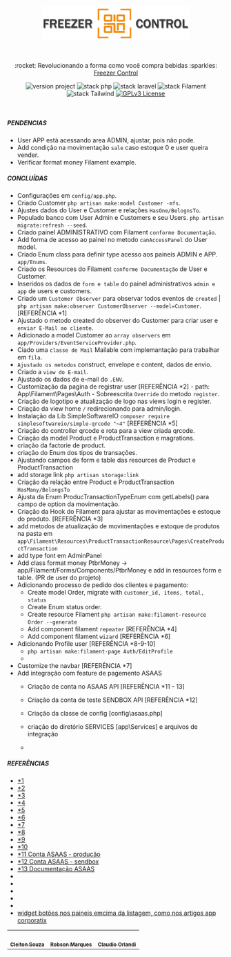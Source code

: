 <p align="center">
	<a href="#"  target="_blank" title="Sistema de gestão de freezers">
		<img src="/public/images/brands/logo-v-1024.png" alt="Sistema de gestão de freezers" width="340px">
	</a>
</p>

<br>

<p align="center">:rocket: Revolucionando a forma como você compra bebidas :sparkles: <a href="https://github.com/icarojobs/freezer-control">Freezer Control</a></p>

<p align="center">
	<img src="https://img.shields.io/badge/version project-1.0-brightgreen" alt="version project">
    <img src="https://img.shields.io/badge/Php-8.3.3-informational" alt="stack php">
    <img src="https://img.shields.io/badge/Laravel-10.46-informational&color=brightgreen" alt="stack laravel">
    <img src="https://img.shields.io/badge/Filament-3.2-informational" alt="stack Filament">
    <img src="https://img.shields.io/badge/TailwindCss-3.1-informational" alt="stack Tailwind">
	<a href="https://opensource.org/licenses/GPL-3.0">
		<img src="https://img.shields.io/badge/license-MIT-blue.svg" alt="GPLv3 License">
	</a>
</p>

<br>

##### PENDENCIAS
- User APP está acessando area ADMIN, ajustar, pois não pode.
- Add condição na movimentação `sale` caso estoque 0 e user queira vender.
- Verificar format money Filament example.

##### CONCLUÍDAS
- Configurações em `config/app.php`.
- Criado Customer `php artisan make:model Customer -mfs`.
- Ajustes dados do User e Customer e relações `HasOne/BelognsTo`.
- Populado banco com User Admin e Customers e seu Users. `php artisan migrate:refresh --seed`.
- Criado painel ADMINISTRATIVO com Filament `conforme Documentação`.
- Add forma de acesso ao painel no metodo `canAccessPanel` do User model.
- Criado Enum class para definir type acesso aos paineis ADMIN e APP. `app/Enums`.
- Criado os Resources do Filament `conforme Documentação` de User e Customer.
- Inseridos os dados de `form e table` do painel administrativos `admin e app` de users e customers.
- Criado um `Customer Observer` para observar todos eventos de `created` | `php artisan make:observer CustomerObserver --model=Customer`. [REFERÊNCIA *1]
- Ajustado o metodo created do observer do Customer para criar user e `enviar E-Mail ao cliente`.
- Adicionado a model Customer ao `array observers` em `app/Providers/EventServiceProvider.php`.
- Ciado uma `classe de Mail` Mailable com implemantação para trabalhar em `fila`.
- `Ajustado os metodos` construct, envelope e content, dados de envio.
- Criado a `view do E-mail`.
- Ajustado os dados de e-mail do `.ENV`.
- Customização da pagina de registrar user [REFERÊNCIA *2]
        - path: App\Filament\Pages\Auth
        - Sobreescrita `Override` do metodo `register`.
- Criação de logotipo e atualização de logo nas views login e register.
- Criação da view home `/` redirecionando para admin/login.
- Instalação da Lib SimpleSoftwareIO `composer require simplesoftwareio/simple-qrcode "~4"` [REFERÊNCIA *5]
- Criação do controller qrcode e rota para a view criada qrcode.
- Criação da model Product e ProductTransaction e magrations.
- criação da factorie de product.
- criação do Enum dos tipos de transações.
- Ajustando campos de form e table das resources de Product e ProductTransaction
- add storage link `php artisan storage:link`
- Criação da relação entre Product e ProductTransaction `HasMany/BelongsTo`
- Ajusta da Enum ProducTransactionTypeEnum com getLabels() para campo de option da movimentação.
- Criação da Hook do Filament para ajustar as movimentações e estoque do produto. [REFERÊNCIA *3]
- add metodos de atualização de movimentações e estoque de produtos na pasta em `app\Filament\Resources\ProductTransactionResource\Pages\CreateProductTransaction`
- add type font em AdminPanel
- Add class format money PtbrMoney -> app/Filament/Forms/Components/PtbrMoney e add in resources form e table. (PR de user do projeto)
- Adicionando processo de pedido dos clientes e pagamento:
    - Create model Order, migrate with `customer_id, items, total, status`
    - Create Enum status order.
    - Create resource Filament `php artisan make:filament-resource Order --generate`
    - Add component filament `repeater` [REFERÊNCIA *4]
    - Add component filament `wizard` [REFERÊNCIA *6]
- Adicionando Profile user [REFERÊNCIA *8-9-10]
    - `php artisan make:filament-page Auth/EditProfile`
    -
- Customize the navbar [REFERÊNCIA *7]
- Add integração com feature de pagemento ASAAS
    - Criação de conta no ASAAS API [REFERÊNCIA *11 - 13]
    - Criação da conta de teste SENDBOX API [REFERÊNCIA *12]
    - Criação da classe de config [config\asaas.php]
    - criação do diretório SERVICES [app\Services] e arquivos de integração

    - 

##### REFERÊNCIAS
- [*1](https://laravel.com/docs/10.x/eloquent#observers)
- [*2](https://filamentphp.com/docs/3.x/panels/users#customizing-the-authentication-features)
- [*3](https://filamentphp.com/docs/3.x/panels/resources/creating-records#customizing-data-before-saving)
- [*4](https://filamentphp.com/docs/3.x/forms/fields/repeater)
- [*5](https://harrk.dev/qr-code-generator-in-laravel-10-tutorial/)
- [*6](https://filamentphp.com/docs/3.x/forms/layout/wizard)
- [*7](https://www.youtube.com/watch?v=mEfkoeEirrM)
- [*8](https://filamentphp.com/docs/3.x/panels/pages)
- [*9](https://filamentphp.com/docs/3.x/panels/users#customizing-the-authentication-features)
- [*10](https://www.youtube.com/watch?v=heu_ZLx7Q34&list=PL9zLINrtn0_pNgp-PjrvQXi7fctF-idNC&index=18&t=2s&pp=gAQBiAQB)
- [*11 Conta ASAAS - producão](https://www.asaas.com/)
- [*12 Conta ASAAS - sendbox](https://sandbox.asaas.com/)
- [*13 Documentação ASAAS](https://docs.asaas.com/reference/comece-por-aqui)
- []()
- []()
- []()
- []()
- []()
- [widget botões nos paineis emcima da listagem, como nos artigos app corporatix](https://filamentphp.com/docs/3.x/panels/resources/widgets#creating-a-resource-widget)

<table>
  <tr>
    <td align="center"><a href="https://rocketseat.com.br">
    <img style="border-radius: 50%;" src="https://avatars1.githubusercontent.com/u/4669899" width="100px;" alt=""/>
    <br /><sub><b>Cleiton Souza</b></sub></a></td>
    <td align="center"><a href="https://rocketseat.com.br">
    <img style="border-radius: 50%;" src="https://avatars2.githubusercontent.com/u/861751" width="100px;" alt=""/>
    <br /><sub><b>Robson Marques</b></sub></a></td>
    <td align="center"><a href="https://rocketseat.com.br">
    <img style="border-radius: 50%;" src="https://avatars3.githubusercontent.com/u/16831337" width="100px;" alt=""/>
    <br /><sub><b>Claudio Orlandi</b></sub></a></td>
  </tr>
</table>

